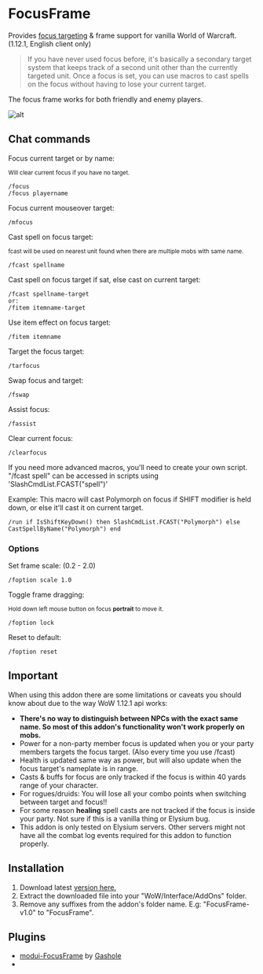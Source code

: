 # FocusFrame
Provides [focus targeting](http://wowwiki.wikia.com/wiki/Focus_target) & frame support for vanilla World of Warcraft. (1.12.1, English client only)

>If you have never used focus before, it's basically a secondary target system that keeps track of a second unit other than the currently targeted unit. Once a focus is set, you can use macros to cast spells on the focus without having to lose your current target.

The focus frame works for both friendly and enemy players.


![alt](http://i.imgur.com/OEcWwgU.jpg)

## Chat commands

Focus current target or by name:

<sup>Will clear current focus if you have no target.</sup>
```
/focus
/focus playername
```

Focus current mouseover target:
```
/mfocus
```

Cast spell on focus target:

<sup>fcast will be used on nearest unit found when there are multiple mobs with same name.</sup>
```
/fcast spellname
```

Cast spell on focus target if sat, else cast on current target:
```
/fcast spellname-target
or:
/fitem itemname-target
```

Use item effect on focus target:
```
/fitem itemname
```

Target the focus target:
```
/tarfocus
```

Swap focus and target:
```
/fswap
```

Assist focus:
```
/fassist
```

Clear current focus:
```
/clearfocus
```

If you need more advanced macros, you'll need to create your own script. "/fcast spell" can be accessed in scripts using 'SlashCmdList.FCAST("spell")'

Example: This macro will cast Polymorph on focus if SHIFT modifier is held down, or else it'll cast it on current target.
```
/run if IsShiftKeyDown() then SlashCmdList.FCAST("Polymorph") else CastSpellByName("Polymorph") end
```


### Options

Set frame scale: (0.2 - 2.0)
```
/foption scale 1.0
```

Toggle frame dragging:

<sup>Hold down left mouse button on focus **portrait** to move it.</sup>
```
/foption lock
```

Reset to default:
```
/foption reset
```

## Important
When using this addon there are some limitations or caveats you should know about due to the way WoW 1.12.1 api works:

- **There's no way to distinguish between NPCs with the exact same name. So most of this addon's functionality won't work properly on mobs.**
- Power for a non-party member focus is updated when you or your party members targets the focus target. (Also every time you use /fcast)
- Health is updated same way as power, but will also update when the focus target's nameplate is in range.
- Casts & buffs for focus are only tracked if the focus is within 40 yards range of your character.
- For rogues/druids: You will lose all your combo points when switching between target and focus!!
- For some reason **healing** spell casts are not tracked if the focus is inside your party. Not sure if this is a vanilla thing or Elysium bug.
- This addon is only tested on Elysium servers. Other servers might not have all the combat log events required for this addon to function properly.

## Installation
1. Download latest [version here.](https://github.com/wardz/FocusFrame/releases)
2. Extract the downloaded file into your "WoW/Interface/AddOns" folder.
3. Remove any suffixes from the addon's folder name. E.g: "FocusFrame-v1.0" to "FocusFrame".

## Plugins
- [modui-FocusFrame](https://github.com/gashole/modui-FocusFrame) by [Gashole](https://github.com/gashole)
-
